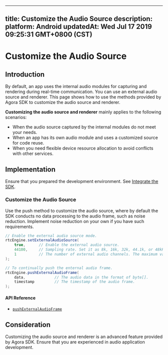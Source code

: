 
---
title: Customize the Audio Source
description: 
platform: Android
updatedAt: Wed Jul 17 2019 09:25:31 GMT+0800 (CST)
---
# Customize the Audio Source
## Introduction

By default, an app uses the internal audio modules for capturing and rendering during real-time communication. You can use an external audio source and renderer. This page shows how to use the methods provided by Agora SDK to customize the audio source and renderer.

**Customizing the audio source and renderer** mainly applies to the following scenarios:

* When the audio source captured by the internal modules do not meet your needs. 
* When an app has its own audio module and uses a customized source for code reuse.
* When you need flexible device resource allocation to avoid conflicts with other services.

## Implementation

Ensure that you prepared the development environment. See [Integrate the SDK](../../en/Voice/android_audio.md).

### Customize the Audio Source

Use the push method to customize the audio source, where by default the SDK conducts no data processing to the audio frame, such as noise reduction.  Implement noise reduction on your own if you have such requirements.

```java
// Enable the external audio source mode.
rtcEngine.setExternalAudioSource(
	true,      // Enable the external audio source.
	44100,     // Sampling rate. Set it as 8k, 16k, 32k, 44.1k, or 48kHz.
	1          // The number of external audio channels. The maximum value is 2.
);

// To continually push the enternal audio frame.
rtcEngine.pushExternalAudioFrame(
	data,             // The audio data in the format of byte[].
	timestamp         // The timestamp of the audio frame.
);
```


#### API Reference
*  [`pushExternalAudioFrame`](https://docs.agora.io/en/Voice/API%20Reference/java/classio_1_1agora_1_1rtc_1_1_rtc_engine.html#a9e219a679d066cfc2544b5e8f9d4d69f)


## Consideration

Customizing the audio source and renderer is an advanced feature provided by Agora SDK. Ensure that you are experienced in audio application development.
